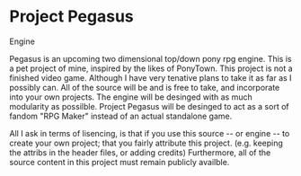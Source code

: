 # Project Pegasus
Engine


Pegasus is an upcoming two dimensional top/down pony rpg engine. This is a pet project of mine, inspired by the likes of PonyTown. This project is not a finished video game. Although I have very tenative plans to take it as far as I possibly can. All of the source will be and is free to take, and incorporate into your own projects. The engine will be desinged with as much modularity as possilble. Project Pegasus will be desinged to act as a sort of fandom "RPG Maker" instead of an actual standalone game. 

All I ask in terms of lisencing, is that if you use this source -- or engine -- to create your own project; that you fairly attribute this project. (e.g. keeping the attribs in the header files, or adding credits)
Furthermore, all of the source content in this project must remain publicly availble. 
